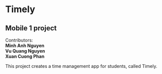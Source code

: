 # Timely
## Mobile 1 project
Contributors:  
**Minh Anh Nguyen**  
**Vu Quang Nguyen**  
**Xuan Cuong Phan**  

This project creates a time management app for students, called Timely.

